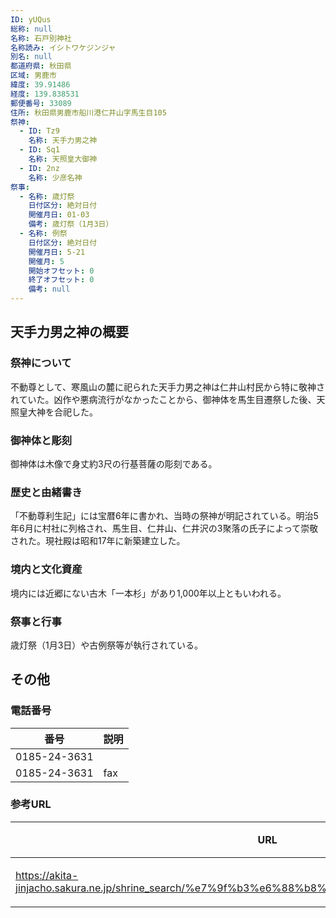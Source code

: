 ```yaml
---
ID: yUQus
総称: null
名称: 石戸別神社
名称読み: イシトワケジンジャ
別名: null
都道府県: 秋田県
区域: 男鹿市
緯度: 39.91486
経度: 139.838531
郵便番号: 33089
住所: 秋田県男鹿市船川港仁井山字馬生目105
祭神:
  - ID: Tz9
    名称: 天手力男之神
  - ID: Sq1
    名称: 天照皇大御神
  - ID: 2nz
    名称: 少彦名神
祭事:
  - 名称: 歳灯祭
    日付区分: 絶対日付
    開催月日: 01-03
    備考: 歳灯祭（1月3日）
  - 名称: 例祭
    日付区分: 絶対日付
    開催月日: 5-21
    開催月: 5
    開始オフセット: 0
    終了オフセット: 0
    備考: null
---
```


## 天手力男之神の概要

### 祭神について

不動尊として、寒風山の麓に祀られた天手力男之神は仁井山村民から特に敬神されていた。凶作や悪病流行がなかったことから、御神体を馬生目遷祭した後、天照皇大神を合祀した。

### 御神体と彫刻

御神体は木像で身丈約3尺の行基菩薩の彫刻である。

### 歴史と由緒書き

「不動尊利生記」には宝暦6年に書かれ、当時の祭神が明記されている。明治5年6月に村社に列格され、馬生目、仁井山、仁井沢の3聚落の氏子によって崇敬された。現社殿は昭和17年に新築建立した。

### 境内と文化資産

境内には近郷にない古木「一本杉」があり1,000年以上ともいわれる。

### 祭事と行事

歳灯祭（1月3日）や古例祭等が執行されている。

## その他

### 電話番号

| 番号         | 説明 |
| ------------ | ---- |
| 0185-24-3631 |      |
| 0185-24-3631 | fax  |

### 参考URL

| URL                                                                                              | 説明   |
| ------------------------------------------------------------------------------------------------ | ------ |
| https://akita-jinjacho.sakura.ne.jp/shrine_search/%e7%9f%b3%e6%88%b8%e5%88%a5%e7%a5%9e%e7%a4%be/ | 神社庁 |
